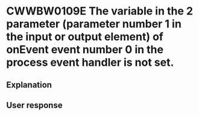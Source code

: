 # CWWBW0109E The variable in the 2 parameter (parameter number 1 in the input or output element) of onEvent event number 0 in the process event handler is not set.

## Explanation

## User response